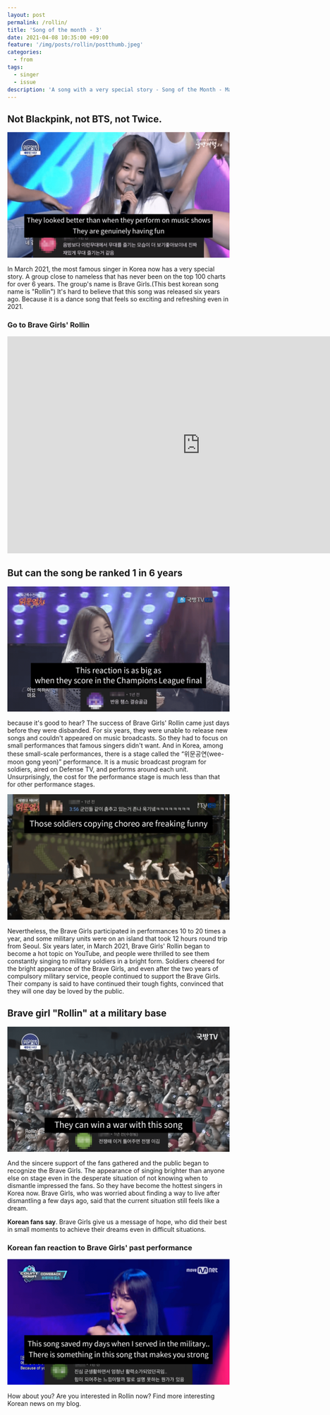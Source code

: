 ```yaml
---
layout: post
permalink: /rollin/
title: 'Song of the month - 3'
date: 2021-04-08 10:35:00 +09:00
feature: '/img/posts/rollin/postthumb.jpeg'
categories:
  - from
tags:
  - singer
  - issue
description: 'A song with a very special story - Song of the Month - March 2021'
---
```

## Not Blackpink, not BTS, not Twice. ##


![reaction1](/img/posts/rollin/rollin1.png)

In March 2021, the most famous singer in Korea now has a very special story.
A group close to nameless that has never been on the top 100 charts for over 6 years.
The group's name is Brave Girls.(This best korean song name is "Rollin")
It's hard to believe that this song was released six years ago.
Because it is a dance song that feels so exciting and refreshing even in 2021.

### Go to Brave Girls' Rollin ###

<iframe width="873" height="491" src="https://www.youtube.com/embed/nw6mcjNlh8E" title="YouTube video player" frameborder="0" allow="accelerometer; autoplay; clipboard-write; encrypted-media; gyroscope; picture-in-picture" allowfullscreen></iframe>



## But can the song be ranked 1 in 6 years ##
![reaction2](/img/posts/rollin/rollin2.png)

because it's good to hear?
The success of Brave Girls' Rollin came just days before they were disbanded. For six years, they were unable to release new songs and couldn't appeared on music broadcasts.
So they had to focus on small performances that famous singers didn't want. And in Korea, among these small-scale performances, there is a stage called the “위문공연(wee-moon gong yeon)” performance. It is a music broadcast program for soldiers, aired on Defense TV, and performs around each unit.
Unsurprisingly, the cost for the performance stage is much less than that for other performance stages.

![reaction3](/img/posts/rollin/rollin3.png)

Nevertheless, the Brave Girls participated in performances 10 to 20 times a year, and some military units were on an island that took 12 hours round trip from Seoul.
Six years later, in March 2021, Brave Girls' Rollin began to become a hot topic on YouTube, and people were thrilled to see them constantly singing to military soldiers in a bright form.
Soldiers cheered for the bright appearance of the Brave Girls, and even after the two years of compulsory military service, people continued to support the Brave Girls. Their company is said to have continued their tough fights, convinced that they will one day be loved by the public.


##  Brave girl "Rollin" at a military base ##

![reaction4](/img/posts/rollin/rollin4.png)

And the sincere support of the fans gathered and the public began to recognize the Brave Girls. The appearance of singing brighter than anyone else on stage even in the desperate situation of not knowing when to dismantle impressed the fans. So they have become the hottest singers in Korea now. Brave Girls, who was worried about finding a way to live after dismantling a few days ago, said that the current situation still feels like a dream.

**Korean fans say**. Brave Girls give us a message of hope, who did their best in small moments to achieve their dreams even in difficult situations.

### Korean fan reaction to Brave Girls' past performance ###
![reaction5](/img/posts/rollin/rollin5.png)


How about you? Are you interested in Rollin now? Find more interesting Korean news on my blog.
